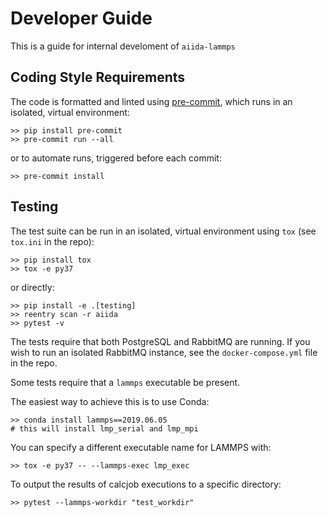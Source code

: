 # Developer Guide

This is a guide for internal develoment of `aiida-lammps`

## Coding Style Requirements

The code is formatted and linted using [pre-commit](https://pre-commit.com/), which runs in an isolated, virtual environment:

```shell
>> pip install pre-commit
>> pre-commit run --all
```

or to automate runs, triggered before each commit:

```shell
>> pre-commit install
```

## Testing

The test suite can be run in an isolated, virtual environment using `tox` (see `tox.ini` in the repo):

```shell
>> pip install tox
>> tox -e py37
```

or directly:

```shell
>> pip install -e .[testing]
>> reentry scan -r aiida
>> pytest -v
```

The tests require that both PostgreSQL and RabbitMQ are running.
If you wish to run an isolated RabbitMQ instance, see the `docker-compose.yml` file in the repo.

Some tests require that a `lammps` executable be present.

The easiest way to achieve this is to use Conda:

```shell
>> conda install lammps==2019.06.05
# this will install lmp_serial and lmp_mpi
```

You can specify a different executable name for LAMMPS with:

```shell
>> tox -e py37 -- --lammps-exec lmp_exec
```

To output the results of calcjob executions to a specific directory:

```shell
>> pytest --lammps-workdir "test_workdir"
```
